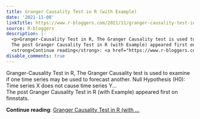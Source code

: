 ```yaml
---
title: Granger Causality Test in R (with Example)
date: '2021-11-08'
linkTitle: https://www.r-bloggers.com/2021/11/granger-causality-test-in-r-with-example/
source: R-bloggers
description: |-
  <p>Granger-Causality Test in R, The Granger Causality test is used to examine if one time series may be used to forecast another. Null Hypothesis (H0): Time series X does not cause time series Y...<br />
  The post Granger Causality Test in R (with Example) appeared first on finnstats.</p>
  <strong>Continue reading</strong>: <a href="https://www.r-bloggers.com/2021/11/granger-causality-test-in-r-with-example/">Granger Causality Test in R (with ...
disable_comments: true
---
```

<p>Granger-Causality Test in R, The Granger Causality test is used to examine if one time series may be used to forecast another. Null Hypothesis (H0): Time series X does not cause time series Y...<br />
The post Granger Causality Test in R (with Example) appeared first on finnstats.</p>
<strong>Continue reading</strong>: <a href="https://www.r-bloggers.com/2021/11/granger-causality-test-in-r-with-example/">Granger Causality Test in R (with ...